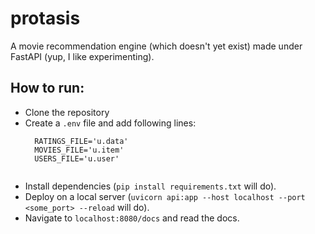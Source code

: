 # protasis
A movie recommendation engine (which doesn't yet exist) made under FastAPI (yup, I like experimenting).


## How to run:
- Clone the repository
- Create a `.env` file and add following lines:
  ```
    RATINGS_FILE='u.data'
    MOVIES_FILE='u.item'
    USERS_FILE='u.user'
    
  ```
 - Install dependencies (`pip install requirements.txt` will do).
 - Deploy on a local server (`uvicorn api:app --host localhost --port <some_port> --reload` will do).
 - Navigate to `localhost:8080/docs` and read the docs.
